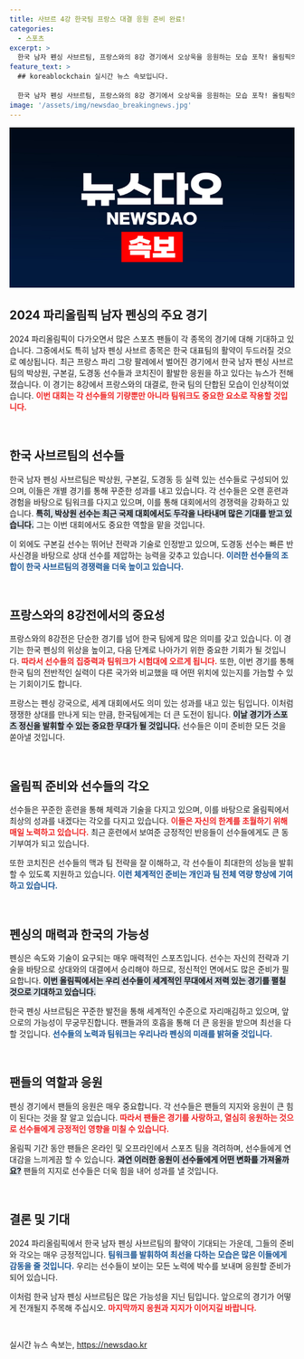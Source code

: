 ```yaml
---
title: 사브르 4강 한국팀 프랑스 대결 응원 준비 완료!
categories:
  - 스포츠
excerpt: >
  한국 남자 펜싱 사브르팀, 프랑스와의 8강 경기에서 오상욱을 응원하는 모습 포착! 올림픽의 열기를 느낄 수 있는 이 특별한 순간을 놓치지 마세요!
feature_text: >
  ## koreablockchain 실시간 뉴스 속보입니다.

  한국 남자 펜싱 사브르팀, 프랑스와의 8강 경기에서 오상욱을 응원하는 모습 포착! 올림픽의 열기를 느낄 수 있는 이 특별한 순간을 놓치지 마세요!
image: '/assets/img/newsdao_breakingnews.jpg'
---
```


<p><img src="/assets/img/newsdao_breakingnews.jpg" alt="koreablockchain 속보" /></p>

<h2 data-ke-size="size26">2024 파리올림픽 남자 펜싱의 주요 경기</h2>

<p data-ke-size="size16">2024 파리올림픽이 다가오면서 많은 스포츠 팬들이 각 종목의 경기에 대해 기대하고 있습니다. 그중에서도 특히 남자 펜싱 사브르 종목은 한국 대표팀의 활약이 두드러질 것으로 예상됩니다. 최근 프랑스 파리 그랑 팔레에서 벌어진 경기에서 한국 남자 펜싱 사브르팀의 박상원, 구본길, 도경동 선수들과 코치진이 활발한 응원을 하고 있다는 뉴스가 전해졌습니다. 이 경기는 8강에서 프랑스와의 대결로, 한국 팀의 단합된 모습이 인상적이었습니다. <b><span style="color: #ee2323;">이번 대회는 각 선수들의 기량뿐만 아니라 팀워크도 중요한 요소로 작용할 것입니다.</span></b></p>

<p data-ke-size="size16">&nbsp;</p>

<h2 data-ke-size="size26">한국 사브르팀의 선수들</h2>

<p data-ke-size="size16">한국 남자 펜싱 사브르팀은 박상원, 구본길, 도경동 등 실력 있는 선수들로 구성되어 있으며, 이들은 개별 경기를 통해 꾸준한 성과를 내고 있습니다. 각 선수들은 오랜 훈련과 경험을 바탕으로 팀워크를 다지고 있으며, 이를 통해 대회에서의 경쟁력을 강화하고 있습니다. <b><span style="background-color: #21538527;">특히, 박상원 선수는 최근 국제 대회에서도 두각을 나타내며 많은 기대를 받고 있습니다.</span></b> 그는 이번 대회에서도 중요한 역할을 맡을 것입니다.</p>

<p data-ke-size="size16">이 외에도 구본길 선수는 뛰어난 전략과 기술로 인정받고 있으며, 도경동 선수는 빠른 반사신경을 바탕으로 상대 선수를 제압하는 능력을 갖추고 있습니다. <b><span style="color: #1a5490;">이러한 선수들의 조합이 한국 사브르팀의 경쟁력을 더욱 높이고 있습니다.</span></b></p>

<p data-ke-size="size16">&nbsp;</p>

<h2 data-ke-size="size26">프랑스와의 8강전에서의 중요성</h2>

<p data-ke-size="size16">프랑스와의 8강전은 단순한 경기를 넘어 한국 팀에게 많은 의미를 갖고 있습니다. 이 경기는 한국 펜싱의 위상을 높이고, 다음 단계로 나아가기 위한 중요한 기회가 될 것입니다. <b><span style="color: #ee2323;">따라서 선수들의 집중력과 팀워크가 시험대에 오르게 됩니다.</span></b> 또한, 이번 경기를 통해 한국 팀의 전반적인 실력이 다른 국가와 비교했을 때 어떤 위치에 있는지를 가늠할 수 있는 기회이기도 합니다.</p>

<p data-ke-size="size16">프랑스는 펜싱 강국으로, 세계 대회에서도 의미 있는 성과를 내고 있는 팀입니다. 이처럼 쟁쟁한 상대를 만나게 되는 만큼, 한국팀에게는 더 큰 도전이 됩니다. <b><span style="background-color: #21538527;">이날 경기가 스포츠 정신을 발휘할 수 있는 중요한 무대가 될 것입니다.</span></b> 선수들은 이미 준비한 모든 것을 쏟아낼 것입니다.</p>

<p data-ke-size="size16">&nbsp;</p>

<h2 data-ke-size="size26">올림픽 준비와 선수들의 각오</h2>

<p data-ke-size="size16">선수들은 꾸준한 훈련을 통해 체력과 기술을 다지고 있으며, 이를 바탕으로 올림픽에서 최상의 성과를 내겠다는 각오를 다지고 있습니다. <b><span style="color: #ee2323;">이들은 자신의 한계를 초월하기 위해 매일 노력하고 있습니다.</span></b> 최근 훈련에서 보여준 긍정적인 반응들이 선수들에게도 큰 동기부여가 되고 있습니다. </p>

<p data-ke-size="size16">또한 코치진은 선수들의 맥과 팀 전략을 잘 이해하고, 각 선수들이 최대한의 성능을 발휘할 수 있도록 지원하고 있습니다. <b><span style="color: #1a5490;">이런 체계적인 준비는 개인과 팀 전체 역량 향상에 기여하고 있습니다.</span></b></p>

<p data-ke-size="size16">&nbsp;</p>

<h2 data-ke-size="size26">펜싱의 매력과 한국의 가능성</h2>

<p data-ke-size="size16">펜싱은 속도와 기술이 요구되는 매우 매력적인 스포츠입니다. 선수는 자신의 전략과 기술을 바탕으로 상대와의 대결에서 승리해야 하므로, 정신적인 면에서도 많은 준비가 필요합니다. <b><span style="background-color: #21538527;">이번 올림픽에서는 우리 선수들이 세계적인 무대에서 저력 있는 경기를 펼칠 것으로 기대하고 있습니다.</span></b></p>

<p data-ke-size="size16">한국 펜싱 사브르팀은 꾸준한 발전을 통해 세계적인 수준으로 자리매김하고 있으며, 앞으로의 가능성이 무궁무진합니다. 팬들과의 호흡을 통해 더 큰 응원을 받으며 최선을 다할 것입니다. <b><span style="color: #1a5490;">선수들의 노력과 팀워크는 우리나라 펜싱의 미래를 밝혀줄 것입니다.</span></b></p>

<p data-ke-size="size16">&nbsp;</p>

<h2 data-ke-size="size26">팬들의 역할과 응원</h2>

<p data-ke-size="size16">펜싱 경기에서 팬들의 응원은 매우 중요합니다. 각 선수들은 팬들의 지지와 응원이 큰 힘이 된다는 것을 잘 알고 있습니다. <b><span style="color: #ee2323;">따라서 팬들은 경기를 사랑하고, 열심히 응원하는 것으로 선수들에게 긍정적인 영향을 미칠 수 있습니다.</span></b></p>

<p data-ke-size="size16">올림픽 기간 동안 팬들은 온라인 및 오프라인에서 스포츠 팀을 격려하며, 선수들에게 연대감을 느끼게끔 할 수 있습니다. <b><span style="background-color: #21538527;">과연 이러한 응원이 선수들에게 어떤 변화를 가져올까요?</span></b> 팬들의 지지로 선수들은 더욱 힘을 내어 성과를 낼 것입니다.</p>

<p data-ke-size="size16">&nbsp;</p>

<h2 data-ke-size="size26">결론 및 기대</h2>

<p data-ke-size="size16">2024 파리올림픽에서 한국 남자 펜싱 사브르팀의 활약이 기대되는 가운데, 그들의 준비와 각오는 매우 긍정적입니다. <b><span style="color: #1a5490;">팀워크를 발휘하여 최선을 다하는 모습은 많은 이들에게 감동을 줄 것입니다.</span></b> 우리는 선수들이 보이는 모든 노력에 박수를 보내며 응원할 준비가 되어 있습니다. </p>

<p data-ke-size="size16">이처럼 한국 남자 펜싱 사브르팀은 많은 가능성을 지닌 팀입니다. 앞으로의 경기가 어떻게 전개될지 주목해 주십시오. <b><span style="color: #ee2323;">마지막까지 응원과 지지가 이어지길 바랍니다.</span></b></p>

<p data-ke-size="size16">&nbsp;</p>
실시간 뉴스 속보는, <a href="https://newsdao.kr" rel="dofollow">https://newsdao.kr</a>


